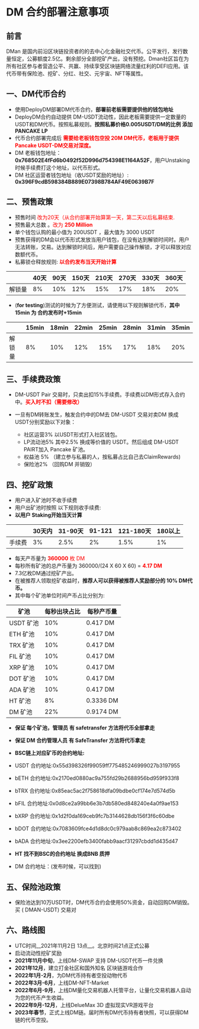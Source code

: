 
# DM 合约部署注意事项
## 前言
DMan 是国内前沿区块链投资者的的去中心化金融社交代币。公平发行，发行数量恒定，公募额度2.5亿。剩余部分全部挖矿产出，没有预挖。Dman社区旨在为所有社区参与者营造公平、共赢、持续享受区块链网络流量红利的DEFI应用。该代币带有保险池、挖矿、分红、社交、元宇宙、NFT等属性。
## 一、DM代币合约
- 使用DeployDM部署DM代币合约，__部署前老板需要提供他的钱包地址__
- DeployDM合约自动提供 DM-USDT流动性，因此老板需要提供一定数量的USDT和DM代币。按照私募规则。__按照私募价格0.005USDT/DM的比例 添加PANCAKE LP__
- 代币合约部署完成后<font color=red> __需要给老板钱包空投 20M DM代币，老板用于提供Pancake USDT-DM交易对深度。__</font>
- DM 老板钱包地址：__0x768502E4fFd6b0492f52D996d754398E1164A52F__，用户Unstaking时候手续费打这个地址，以代币形式。
- DM 社区运营者钱包地址（收USDT奖励的地址）: __0x396F9cdB598384B889E07398B784AF49E0639B7F__

## 二、预售政策
- 预售时间 <font color=red> 改为20天（从合约部署开始算第一天，第二天以后私募结束. </font>
- 预售最大总数 。<font color=red>改为 __250 Million__</font>
- 单个钱包认购的最小值为 200USDT ，最大值为 3000 USDT
- 预售获得的DM会以代币形式发放当用户钱包，在没有达到解锁时间时。用户无法转账，交易。达到解锁时间后，用户需要自己操作解锁，才可以释放对应数额代币。
- 私募锁仓释放规则: <font color=red>__以合约发布当天开始计算__</font>

| | 40天|90天 | 150天 |210天|270天|330天|360天
| ----- | --------- | ----------- | ------- |--|-|-|-|
| 解锁量 | 8%|10%|12%|15% |17%|18%|20%|

- (__for testing__)测试的时候为了方便测试，请使用以下规则解锁代币，__其中15min 为 合约发布时+15min__

| | 15min|18min | 22min |25min|28min|31min|35min
| ----- | --------- | ----------- | ------- |--|-|-|-|
| 解锁量 | 8%|10%|12%|15% |17%|18%|20%|

## 三、手续费政策
- DM-USDT Pair 交易时，只卖出扣15%手续费。手续费以DM形式存入合约中。<font color=red>__买入时不扣（需要修改）__</font>

- 一旦有DM转账发生，触发合约中的DM去 DM-USDT 交易对卖DM 换成 USDT分别奖励以下对象：

  - 社区运营3% 以USDT形式打入社区钱包。
  - LP流动池5% 其中2.5% 换成等价值的 USDT。然后组成 DM-USDT PAIRT加入 Pancake 矿池。
  - 权益池 5% （建立参与私募的人，按私募占比自己去ClaimRewards)
  - 保险池2% （回购DM 并销毁）


## 四、挖矿政策

- 用户进入矿池时不收手续费
- 用户出矿池时按照 以下规则收手续费:
- __以用户 Staking开始当天计算__

| | 30天内| 31-90天 | 91-121 |121-180天|180以上|
| ----- | --------- | ----------- | ------- |--|-|
| 手续费 | 3%|2.5%|2%|1.5% |1%|

- 每天产币量为 <font color=red>**360000** 枚 DM</font>
- 每秒所有矿池的总产币量为 360000/(24 X 60 X 60) = <font color=red>**4.17 DM**</font>
-  7.3亿枚DM通过挖矿产出。
- 在被推荐人领取挖矿收益时，__推荐人可以获得被推荐人奖励部分的 10% DM代币。__
- 其中每个矿池单位时间产币占比分别为:

 |矿池 |每秒出块占比| 每秒产币量|
| ----- | --------- |-|
| USDT 矿池 | 10%|0.417 DM|
| ETH 矿池  | 10%|0.417 DM|
| TRX 矿池  | 10%|0.417 DM|
| FIL 矿池  | 10%|0.417 DM|
| XRP 矿池  | 10%|0.417 DM|
| DOT 矿池  | 10%|0.417 DM|
| ADA 矿池  | 10%|0.417 DM|
| HT 矿池  | 8%|0.3336 DM|
| DM 矿池  | 22%|0.9174 DM|

- __保证 每个矿池，管理员 有 safetransfer 方法将代币全部拿走__
- __保证 DM 合约管理人员 有 SafeTransfer 方法将代币拿走__

- __BSC链上对应矿币的合约地址:__
 - USDT 合约地址:0x55d398326f99059ff775485246999027b3197955
 - bETH 合约地址:0x2170ed0880ac9a755fd29b2688956bd959f933f8
 - bTRX 合约地址:0x85eac5ac2f758618dfa09bdbe0cf174e7d574d5b
 - bFIL 合约地址:0x0d8ce2a99bb6e3b7db580ed848240e4a0f9ae153
 - bXRP 合约地址:0x1d2f0da169ceb9fc7b3144628db156f3f6c60dbe
 - bDOT 合约地址:0x7083609fce4d1d8dc0c979aab8c869ea2c873402
 - bADA 合约地址:0x3ee2200efb3400fabb9aacf31297cbdd1d435d47
 - __HT 找不到BSC的合约地址 换成BNB 质押__
 - DM 合约地址：(发布时候，可以找到)

## 五、保险池政策
- 保险池达到10万USDT时，DM代币合约会使用50%资金，自动回购DM销毁。买 ( DMAN-USDT) 交易对

## 六、路线图
- UTC时间__2021年11月2日 13点__。北京时间21点正式公募
- 启动流动性挖矿奖励
- __2021年11月中旬__，上线DM-SWAP 支持 DM-USDT代币一件兑换
- __2021年12月__，建立打金社区和国外知名 区块链游戏合作
- __2022年1月-2月__，为DM代币持有者空投动物代币
- __2022年3月-6月__，上线DM-NFT-Market
- __2022年6月-9月__，上线DM量化交易机器人托管平台，让量化交易机器人自动为您的代币产生收益。
- __2022年9月-12月__，上线DelueMax 3D 虚拟现实VR游戏平台
- __2023年春节__，正式上线DM链。届时所有DM代币持有者快照，可以获得DM链的代币空投。
